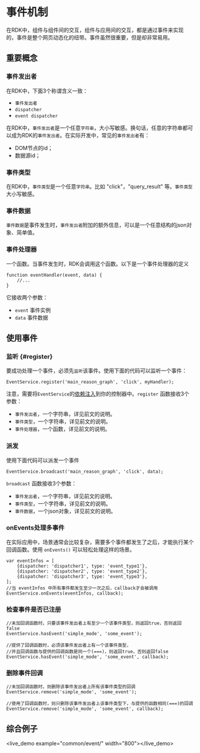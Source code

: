 
# 事件机制 #
在RDK中，组件与组件间的交互，组件与应用间的交互，都是通过事件来实现的，事件是整个网页动态化的纽带。事件虽然很重要，但是却非常易用。

## 重要概念 ##
### 事件发出者 ###
在RDK中，下面3个称谓含义一致：

- `事件发出者`
- `dispatcher`
- `event dispatcher`

在RDK中，`事件发出者`是一个任意`字符串`，大小写敏感。换句话，任意的字符串都可以成为RDK的`事件发出者`。在实际开发中，常见的`事件发出者`有：

- DOM节点的id；
- 数据源id；

### 事件类型 ###
在RDK中，`事件类型`是一个任意`字符串`。比如 "click"，"query_result" 等。`事件类型`大小写敏感。

### 事件数据 ###
`事件数据`是事件发生时，`事件发出者`附加的额外信息，可以是一个任意结构的json对象、简单值。

### 事件处理器 ###
一个函数。当事件发生时，RDK会调用这个函数。以下是一个事件处理器的定义

	function eventHandler(event, data) {
		//...
	}
它接收两个参数：

- `event` 事件实例
- `data` 事件数据


## 使用事件 ##
### 监听 {#register}
要成功处理一个事件，必须先`监听`该事件。使用下面的代码可以监听一个事件：

	EventService.register('main_reason_graph', 'click', myHandler);

注意，需要将`EventService`的[依赖注入](http://docs.ngnice.com/tutorial/step_05)到你的控制器中。`register` 函数接收3个参数：

- `事件发出者`，一个字符串，详见前文的说明。
- `事件类型`，一个字符串，详见前文的说明。
- `事件处理器`，一个函数，详见前文的说明。

### 派发 ###
使用下面代码可以派发一个事件

	EventService.broadcast('main_reason_graph', 'click', data);

`broadcast` 函数接收3个参数：

- `事件发出者`，一个字符串，详见前文的说明。
- `事件类型`，一个字符串，详见前文的说明。
- `事件数据`，一个json对象，详见前文的说明。

### onEvents处理多事件 ###
在实际应用中，场景通常会比较复杂，需要多个事件都发生了之后，才能执行某个回调函数。使用 `onEvents()` 可以轻松处理这样的场景。

	var eventInfos = [
		{dispatcher: 'dispatcher1', type: 'event_type1'},
		{dispatcher: 'dispatcher2', type: 'event_type2'},
		{dispatcher: 'dispatcher3', type: 'event_type3'},
	];
	//当 eventInfos 中所有事件都发生至少一次之后，callback才会被调用
	EventService.onEvents(eventInfos, callback);

### 检查事件是否已注册 ###

	//未加回调函数时，只要该事件发出者上有至少一个该事件类型，则返回true，否则返回false
	EventService.hasEvent('simple_mode', 'some_event');

	//提供了回调函数时，必须该事件发出者上有一个该事件类型，
	//并且回调函数与提供的回调函数是同一个(===)，则返回true，否则返回false
	EventService.hasEvent('simple_mode', 'some_event', callback);

### 删除事件回调 ###

	//未加回调函数时，则删除该事件发出者上所有该事件类型的回调
	EventService.remove('simple_mode', 'some_event');
	
	//使用了回调函数时，则只删除该事件发出者上该事件类型下，与提供的函数相同(===)的回调
	EventService.remove('simple_mode', 'some_event', callback);


## 综合例子 ##
<live_demo example="common/event/" width="800"></live_demo>



